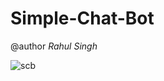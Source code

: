 # Simple-Chat-Bot
@author *Rahul Singh*

![scb](https://user-images.githubusercontent.com/57325166/95172706-588d0f00-07d5-11eb-9a2a-008e6e056079.png)

